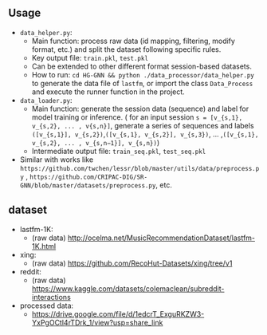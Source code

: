## Usage
- `data_helper.py`: 
  - Main function: process raw data (id mapping, filtering, modify format, etc.) and split the dataset following specific rules.
  - Key output file: `train.pkl`, `test.pkl`
  - Can be extended to other different format session-based datasets.
  - How to run: `cd HG-GNN && python ./data_processor/data_helper.py`  to generate the data file of `lastfm`, or import the class `Data_Process` and execute the runner function in the project.
- `data_loader.py`:
  - Main function: generate the session data (sequence) and label for model training or inference. ( for an input session `s = [v_{s,1}, v_{s,2}, ... , v{s,n}]`, generate a series of sequences and labels `([v_{s,1}], v_{s,2})`,`([v_{s,1}, v_{s,2}], v_{s,3})`, ... ,`([v_{s,1}, v_{s,2}, ... , v_{s,n−1}], v_{s,n})`)
  - Intermediate output file: `train_seq.pkl`, `test_seq.pkl`
- Similar with works like `https://github.com/twchen/lessr/blob/master/utils/data/preprocess.py` , `https://github.com/CRIPAC-DIG/SR-GNN/blob/master/datasets/preprocess.py`, etc.

## dataset
- lastfm-1K: 
  - (raw data) http://ocelma.net/MusicRecommendationDataset/lastfm-1K.html
- xing: 
  - (raw data) https://github.com/RecoHut-Datasets/xing/tree/v1
- reddit:
  - (raw data) https://www.kaggle.com/datasets/colemaclean/subreddit-interactions
- processed data:
  - https://drive.google.com/file/d/1edcrT_ExguRKZW3-YxPgOCtl4rTDrk_1/view?usp=share_link